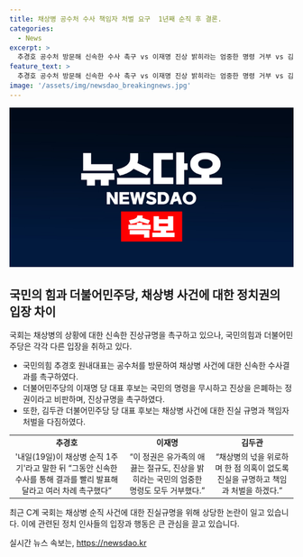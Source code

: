 ```yaml
---
title: 채상병 공수처 수사 책임자 처벌 요구  1년째 순직 후 결론.
categories:
  - News
excerpt: >
  추경호 공수처 방문해 신속한 수사 촉구 vs 이재명 진상 밝히라는 엄중한 명령 거부 vs 김두관 진실 규명하고 책임자 처벌할 것 지난해 7월 19일, 채상병 순직 1년을 앞둔 18일, 여야 정치권이 조속한 진상규명을 촉구하고 나섰다. 더불어민주당은 채상병 특검법 재표결 강행방침을 예고하고, 국민의힘은 공수처의 조속한 수사결과 발표를 촉구했다. 국민의힘 지도부는 채수근 상병의 묘소를 참배하고, 이재명은 진상규명의 길에 동참하라고 촉구하며, 김두관 후보는 진실을 규명하고 책임과 처벌을 하겠다고 다짐했다.
feature_text: >
  추경호 공수처 방문해 신속한 수사 촉구 vs 이재명 진상 밝히라는 엄중한 명령 거부 vs 김두관 진실 규명하고 책임자 처벌할 것 지난해 7월 19일, 채상병 순직 1년을 앞둔 18일, 여야 정치권이 조속한 진상규명을 촉구하고 나섰다. 더불어민주당은 채상병 특검법 재표결 강행방침을 예고하고, 국민의힘은 공수처의 조속한 수사결과 발표를 촉구했다. 국민의힘 지도부는 채수근 상병의 묘소를 참배하고, 이재명은 진상규명의 길에 동참하라고 촉구하며, 김두관 후보는 진실을 규명하고 책임과 처벌을 하겠다고 다짐했다.
image: '/assets/img/newsdao_breakingnews.jpg'
---
```


<p><img src="/assets/img/newsdao_breakingnews.jpg" alt="ontimetimes 속보" /></p>

<h2 data-ke-size="size26">국민의 힘과 더불어민주당, 채상병 사건에 대한 정치권의 입장 차이</h2>

<p>국회는 채상병의 상황에 대한 신속한 진상규명을 촉구하고 있으나, 국민의힘과 더불어민주당은 각각 다른 입장을 취하고 있다.</p>

<ul>
  <li>국민의힘 추경호 원내대표는 공수처를 방문하여 채상병 사건에 대한 신속한 수사결과를 촉구하였다.</li>
  <li>더불어민주당의 이재명 당 대표 후보는 국민의 명령을 무시하고 진상을 은폐하는 정권이라고 비판하며, 진상규명을 촉구하였다.</li>
  <li>또한, 김두관 더불어민주당 당 대표 후보는 채상병 사건에 대한 진실 규명과 책임자 처벌을 다짐하였다.</li>
</ul>

<table>
  <tr>
    <td style="text-align: center; height: 17px;"><b>추경호</b></td>
    <td style="text-align: center; height: 17px;"><b>이재명</b></td>
    <td style="text-align: center; height: 17px;"><b>김두관</b></td>
  </tr>
  <tr>
    <td style="text-align: center; height: 17px;">'내일(19일)이 채상병 순직 1주기'라고 말한 뒤 “그동안 신속한 수사를 통해 결과를 빨리 발표해 달라고 여러 차례 촉구했다”</td>
    <td style="text-align: center; height: 17px;">“이 정권은 유가족의 애끓는 절규도, 진상을 밝히라는 국민의 엄중한 명령도 모두 거부했다.”</td>
    <td style="text-align: center; height: 17px;">“채상병의 넋을 위로하며 한 점 의혹이 없도록 진실을 규명하고 책임과 처벌을 하겠다.”</td>
  </tr>
</table>

<p data-ke-size="size16">최근 C계 국회는 채상병 순직 사건에 대한 진실규명을 위해 상당한 논란이 일고 있습니다. 이에 관련된 정치 인사들의 입장과 행동은 큰 관심을 끌고 있습니다.</p>
실시간 뉴스 속보는, <a href="https://newsdao.kr" rel="dofollow">https://newsdao.kr</a>


